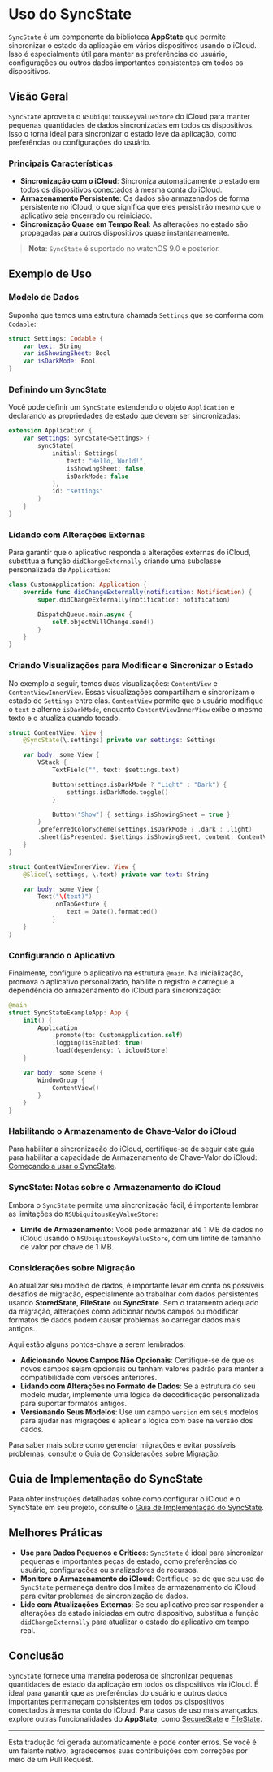# Uso do SyncState

`SyncState` é um componente da biblioteca **AppState** que permite sincronizar o estado da aplicação em vários dispositivos usando o iCloud. Isso é especialmente útil para manter as preferências do usuário, configurações ou outros dados importantes consistentes em todos os dispositivos.

## Visão Geral

`SyncState` aproveita o `NSUbiquitousKeyValueStore` do iCloud para manter pequenas quantidades de dados sincronizadas em todos os dispositivos. Isso o torna ideal para sincronizar o estado leve da aplicação, como preferências ou configurações do usuário.

### Principais Características

- **Sincronização com o iCloud**: Sincroniza automaticamente o estado em todos os dispositivos conectados à mesma conta do iCloud.
- **Armazenamento Persistente**: Os dados são armazenados de forma persistente no iCloud, o que significa que eles persistirão mesmo que o aplicativo seja encerrado ou reiniciado.
- **Sincronização Quase em Tempo Real**: As alterações no estado são propagadas para outros dispositivos quase instantaneamente.

> **Nota**: `SyncState` é suportado no watchOS 9.0 e posterior.

## Exemplo de Uso

### Modelo de Dados

Suponha que temos uma estrutura chamada `Settings` que se conforma com `Codable`:

```swift
struct Settings: Codable {
    var text: String
    var isShowingSheet: Bool
    var isDarkMode: Bool
}
```

### Definindo um SyncState

Você pode definir um `SyncState` estendendo o objeto `Application` e declarando as propriedades de estado que devem ser sincronizadas:

```swift
extension Application {
    var settings: SyncState<Settings> {
        syncState(
            initial: Settings(
                text: "Hello, World!",
                isShowingSheet: false,
                isDarkMode: false
            ),
            id: "settings"
        )
    }
}
```

### Lidando com Alterações Externas

Para garantir que o aplicativo responda a alterações externas do iCloud, substitua a função `didChangeExternally` criando uma subclasse personalizada de `Application`:

```swift
class CustomApplication: Application {
    override func didChangeExternally(notification: Notification) {
        super.didChangeExternally(notification: notification)

        DispatchQueue.main.async {
            self.objectWillChange.send()
        }
    }
}
```

### Criando Visualizações para Modificar e Sincronizar o Estado

No exemplo a seguir, temos duas visualizações: `ContentView` e `ContentViewInnerView`. Essas visualizações compartilham e sincronizam o estado de `Settings` entre elas. `ContentView` permite que o usuário modifique o `text` e alterne `isDarkMode`, enquanto `ContentViewInnerView` exibe o mesmo texto e o atualiza quando tocado.

```swift
struct ContentView: View {
    @SyncState(\.settings) private var settings: Settings

    var body: some View {
        VStack {
            TextField("", text: $settings.text)

            Button(settings.isDarkMode ? "Light" : "Dark") {
                settings.isDarkMode.toggle()
            }

            Button("Show") { settings.isShowingSheet = true }
        }
        .preferredColorScheme(settings.isDarkMode ? .dark : .light)
        .sheet(isPresented: $settings.isShowingSheet, content: ContentViewInnerView.init)
    }
}

struct ContentViewInnerView: View {
    @Slice(\.settings, \.text) private var text: String

    var body: some View {
        Text("\(text)")
            .onTapGesture {
                text = Date().formatted()
            }
    }
}
```

### Configurando o Aplicativo

Finalmente, configure o aplicativo na estrutura `@main`. Na inicialização, promova o aplicativo personalizado, habilite o registro e carregue a dependência do armazenamento do iCloud para sincronização:

```swift
@main
struct SyncStateExampleApp: App {
    init() {
        Application
            .promote(to: CustomApplication.self)
            .logging(isEnabled: true)
            .load(dependency: \.icloudStore)
    }

    var body: some Scene {
        WindowGroup {
            ContentView()
        }
    }
}
```

### Habilitando o Armazenamento de Chave-Valor do iCloud

Para habilitar a sincronização do iCloud, certifique-se de seguir este guia para habilitar a capacidade de Armazenamento de Chave-Valor do iCloud: [Começando a usar o SyncState](starting-to-use-syncstate.md).

### SyncState: Notas sobre o Armazenamento do iCloud

Embora o `SyncState` permita uma sincronização fácil, é importante lembrar as limitações do `NSUbiquitousKeyValueStore`:

- **Limite de Armazenamento**: Você pode armazenar até 1 MB de dados no iCloud usando o `NSUbiquitousKeyValueStore`, com um limite de tamanho de valor por chave de 1 MB.

### Considerações sobre Migração

Ao atualizar seu modelo de dados, é importante levar em conta os possíveis desafios de migração, especialmente ao trabalhar com dados persistentes usando **StoredState**, **FileState** ou **SyncState**. Sem o tratamento adequado da migração, alterações como adicionar novos campos ou modificar formatos de dados podem causar problemas ao carregar dados mais antigos.

Aqui estão alguns pontos-chave a serem lembrados:
- **Adicionando Novos Campos Não Opcionais**: Certifique-se de que os novos campos sejam opcionais ou tenham valores padrão para manter a compatibilidade com versões anteriores.
- **Lidando com Alterações no Formato de Dados**: Se a estrutura do seu modelo mudar, implemente uma lógica de decodificação personalizada para suportar formatos antigos.
- **Versionando Seus Modelos**: Use um campo `version` em seus modelos para ajudar nas migrações e aplicar a lógica com base na versão dos dados.

Para saber mais sobre como gerenciar migrações e evitar possíveis problemas, consulte o [Guia de Considerações sobre Migração](migration-considerations.md).

## Guia de Implementação do SyncState

Para obter instruções detalhadas sobre como configurar o iCloud e o SyncState em seu projeto, consulte o [Guia de Implementação do SyncState](syncstate-implementation.md).

## Melhores Práticas

- **Use para Dados Pequenos e Críticos**: `SyncState` é ideal para sincronizar pequenas e importantes peças de estado, como preferências do usuário, configurações ou sinalizadores de recursos.
- **Monitore o Armazenamento do iCloud**: Certifique-se de que seu uso do `SyncState` permaneça dentro dos limites de armazenamento do iCloud para evitar problemas de sincronização de dados.
- **Lide com Atualizações Externas**: Se seu aplicativo precisar responder a alterações de estado iniciadas em outro dispositivo, substitua a função `didChangeExternally` para atualizar o estado do aplicativo em tempo real.

## Conclusão

`SyncState` fornece uma maneira poderosa de sincronizar pequenas quantidades de estado da aplicação em todos os dispositivos via iCloud. É ideal para garantir que as preferências do usuário e outros dados importantes permaneçam consistentes em todos os dispositivos conectados à mesma conta do iCloud. Para casos de uso mais avançados, explore outras funcionalidades do **AppState**, como [SecureState](usage-securestate.md) e [FileState](usage-filestate.md).

---
Esta tradução foi gerada automaticamente e pode conter erros. Se você é um falante nativo, agradecemos suas contribuições com correções por meio de um Pull Request.
